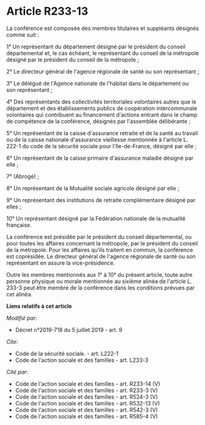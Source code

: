# Article R233-13

La conférence est composée des membres titulaires et suppléants désignés comme suit :

1° Un représentant du département désigné par le président du conseil départemental et, le cas échéant, le représentant du
conseil de la métropole désigné par le président du conseil de la métropole ;

2° Le directeur général de l'agence régionale de santé ou son représentant ;

3° Le délégué de l'Agence nationale de l'habitat dans le département ou son représentant ;

4° Des représentants des collectivités territoriales volontaires autres que le département et des établissements publics de
coopération intercommunale volontaires qui contribuent au financement d'actions entrant dans le champ de compétence de la
conférence, désignés par l'assemblée délibérante ;

5° Un représentant de la caisse d'assurance retraite et de la santé au travail ou de la caisse nationale d'assurance
vieillesse mentionnée à l'article L. 222-1 du code de la sécurité sociale pour l'Ile-de-France, désigné par elle ;

6° Un représentant de la caisse primaire d'assurance maladie désigné par elle ;

7° (Abrogé) ;

8° Un représentant de la Mutualité sociale agricole désigné par elle ;

9° Un représentant des institutions de retraite complémentaire désigné par elles ;

10° Un représentant désigné par la Fédération nationale de la mutualité française.

La conférence est présidée par le président du conseil départemental, ou pour toutes les affaires concernant la métropole,
par le président du conseil de la métropole. Pour les affaires qu'ils traitent en commun, la conférence est coprésidée. Le
directeur général de l'agence régionale de santé ou son représentant en assure la vice-présidence.

Outre les membres mentionnés aux 1° à 10° du présent article, toute autre personne physique ou morale mentionnée au sixième
alinéa de l'article L. 233-3 peut être membre de la conférence dans les conditions prévues par cet alinéa.

**Liens relatifs à cet article**

_Modifié par_:

  - Décret n°2019-718 du 5 juillet 2019 - art. 9

_Cite_:

  - Code de la sécurité sociale. - art. L222-1
  - Code de l'action sociale et des familles - art. L233-3

_Cité par_:

  - Code de l'action sociale et des familles - art. R233-14 (V)
  - Code de l'action sociale et des familles - art. R233-3 (V)
  - Code de l'action sociale et des familles - art. R524-3 (V)
  - Code de l'action sociale et des familles - art. R532-13 (V)
  - Code de l'action sociale et des familles - art. R542-3 (V)
  - Code de l'action sociale et des familles - art. R585-4 (V)
